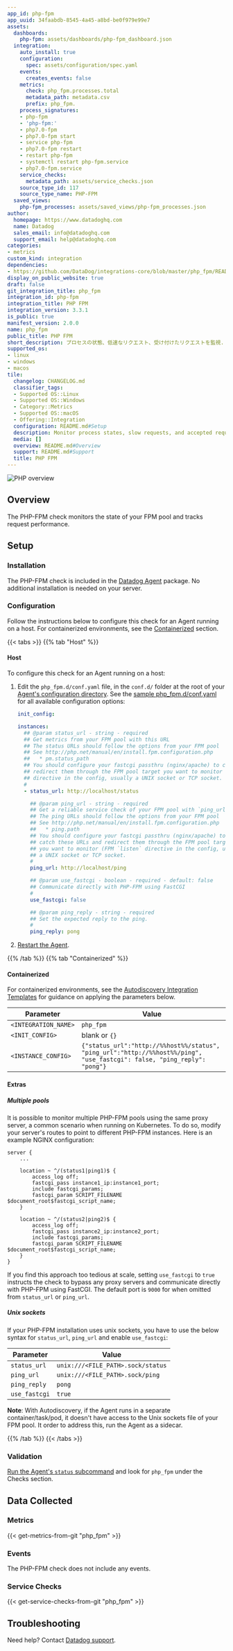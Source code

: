 ```yaml
---
app_id: php-fpm
app_uuid: 34faabdb-8545-4a45-a8bd-be0f979e99e7
assets:
  dashboards:
    php-fpm: assets/dashboards/php-fpm_dashboard.json
  integration:
    auto_install: true
    configuration:
      spec: assets/configuration/spec.yaml
    events:
      creates_events: false
    metrics:
      check: php_fpm.processes.total
      metadata_path: metadata.csv
      prefix: php_fpm.
    process_signatures:
    - php-fpm
    - 'php-fpm:'
    - php7.0-fpm
    - php7.0-fpm start
    - service php-fpm
    - php7.0-fpm restart
    - restart php-fpm
    - systemctl restart php-fpm.service
    - php7.0-fpm.service
    service_checks:
      metadata_path: assets/service_checks.json
    source_type_id: 117
    source_type_name: PHP-FPM
  saved_views:
    php-fpm_processes: assets/saved_views/php-fpm_processes.json
author:
  homepage: https://www.datadoghq.com
  name: Datadog
  sales_email: info@datadoghq.com
  support_email: help@datadoghq.com
categories:
- metrics
custom_kind: integration
dependencies:
- https://github.com/DataDog/integrations-core/blob/master/php_fpm/README.md
display_on_public_website: true
draft: false
git_integration_title: php_fpm
integration_id: php-fpm
integration_title: PHP FPM
integration_version: 3.3.1
is_public: true
manifest_version: 2.0.0
name: php_fpm
public_title: PHP FPM
short_description: プロセスの状態、低速なリクエスト、受け付けたリクエストを監視.
supported_os:
- linux
- windows
- macos
tile:
  changelog: CHANGELOG.md
  classifier_tags:
  - Supported OS::Linux
  - Supported OS::Windows
  - Category::Metrics
  - Supported OS::macOS
  - Offering::Integration
  configuration: README.md#Setup
  description: Monitor process states, slow requests, and accepted requests.
  media: []
  overview: README.md#Overview
  support: README.md#Support
  title: PHP FPM
---
```


<!--  SOURCED FROM https://github.com/DataDog/integrations-core -->


![PHP overview][1]

## Overview

The PHP-FPM check monitors the state of your FPM pool and tracks request performance.

## Setup

### Installation

The PHP-FPM check is included in the [Datadog Agent][2] package. No additional installation is needed on your server.

### Configuration

Follow the instructions below to configure this check for an Agent running on a host. For containerized environments, see the [Containerized](#containerized) section.

{{< tabs >}}
{{% tab "Host" %}}

#### Host

To configure this check for an Agent running on a host:

1. Edit the `php_fpm.d/conf.yaml` file, in the `conf.d/` folder at the root of your [Agent's configuration directory][1]. See the [sample php_fpm.d/conf.yaml][2] for all available configuration options:

   ```yaml
   init_config:

   instances:
     ## @param status_url - string - required
     ## Get metrics from your FPM pool with this URL
     ## The status URLs should follow the options from your FPM pool
     ## See http://php.net/manual/en/install.fpm.configuration.php
     ##   * pm.status_path
     ## You should configure your fastcgi passthru (nginx/apache) to catch these URLs and
     ## redirect them through the FPM pool target you want to monitor (FPM `listen`
     ## directive in the config, usually a UNIX socket or TCP socket.
     #
     - status_url: http://localhost/status

       ## @param ping_url - string - required
       ## Get a reliable service check of your FPM pool with `ping_url` parameter
       ## The ping URLs should follow the options from your FPM pool
       ## See http://php.net/manual/en/install.fpm.configuration.php
       ##   * ping.path
       ## You should configure your fastcgi passthru (nginx/apache) to
       ## catch these URLs and redirect them through the FPM pool target
       ## you want to monitor (FPM `listen` directive in the config, usually
       ## a UNIX socket or TCP socket.
       #
       ping_url: http://localhost/ping

       ## @param use_fastcgi - boolean - required - default: false
       ## Communicate directly with PHP-FPM using FastCGI
       #
       use_fastcgi: false

       ## @param ping_reply - string - required
       ## Set the expected reply to the ping.
       #
       ping_reply: pong
   ```

2. [Restart the Agent][3].

[1]: https://docs.datadoghq.com/ja/agent/guide/agent-configuration-files/#agent-configuration-directory
[2]: https://github.com/DataDog/integrations-core/blob/master/php_fpm/datadog_checks/php_fpm/data/conf.yaml.example
[3]: https://docs.datadoghq.com/ja/agent/guide/agent-commands/#start-stop-and-restart-the-agent
{{% /tab %}}
{{% tab "Containerized" %}}

#### Containerized

For containerized environments, see the [Autodiscovery Integration Templates][1] for guidance on applying the parameters below.

| Parameter            | Value                                                                                                                    |
| -------------------- | ------------------------------------------------------------------------------------------------------------------------ |
| `<INTEGRATION_NAME>` | `php_fpm`                                                                                                                |
| `<INIT_CONFIG>`      | blank or `{}`                                                                                                            |
| `<INSTANCE_CONFIG>`  | `{"status_url":"http://%%host%%/status", "ping_url":"http://%%host%%/ping", "use_fastcgi": false, "ping_reply": "pong"}` |

#### Extras

##### Multiple pools

It is possible to monitor multiple PHP-FPM pools using the same proxy server, a common scenario when running on Kubernetes. To do so, modify your server's routes to point to different PHP-FPM instances. Here is an example NGINX configuration:

```text
server {
    ...

    location ~ ^/(status1|ping1)$ {
        access_log off;
        fastcgi_pass instance1_ip:instance1_port;
        include fastcgi_params;
        fastcgi_param SCRIPT_FILENAME $document_root$fastcgi_script_name;
    }

    location ~ ^/(status2|ping2)$ {
        access_log off;
        fastcgi_pass instance2_ip:instance2_port;
        include fastcgi_params;
        fastcgi_param SCRIPT_FILENAME $document_root$fastcgi_script_name;
    }
}
```

If you find this approach too tedious at scale, setting `use_fastcgi` to `true` instructs the check to bypass any proxy servers and communicate directly with PHP-FPM using FastCGI. The default port is `9000` for when omitted from `status_url` or `ping_url`.

##### Unix sockets

If your PHP-FPM installation uses unix sockets, you have to use the below syntax for `status_url`, `ping_url` and enable `use_fastcgi`:

| Parameter     | Value                             |
| ------------- | --------------------------------- |
| `status_url`  | `unix:///<FILE_PATH>.sock/status` |
| `ping_url`    | `unix:///<FILE_PATH>.sock/ping`   |
| `ping_reply`  | `pong`                            |
| `use_fastcgi` | `true`                            |

**Note**: With Autodiscovery, if the Agent runs in a separate container/task/pod, it doesn't have access to the Unix sockets file of your FPM pool. It order to address this, run the Agent as a sidecar.

[1]: https://docs.datadoghq.com/ja/agent/kubernetes/integrations/
{{% /tab %}}
{{< /tabs >}}

### Validation

[Run the Agent's `status` subcommand][3] and look for `php_fpm` under the Checks section.

## Data Collected

### Metrics
{{< get-metrics-from-git "php_fpm" >}}


### Events

The PHP-FPM check does not include any events.

### Service Checks
{{< get-service-checks-from-git "php_fpm" >}}


## Troubleshooting

Need help? Contact [Datadog support][4].



[1]: https://raw.githubusercontent.com/DataDog/integrations-core/master/php_fpm/images/phpfpmoverview.png
[2]: https://app.datadoghq.com/account/settings/agent/latest
[3]: https://docs.datadoghq.com/ja/agent/guide/agent-commands/#agent-status-and-information
[4]: https://docs.datadoghq.com/ja/help/
